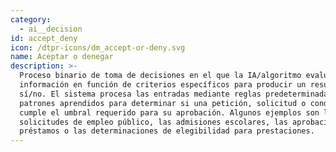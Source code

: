 ```yaml
---
category:
  - ai__decision
id: accept_deny
icon: /dtpr-icons/dm_accept-or-deny.svg
name: Aceptar o denegar
description: >-
  Proceso binario de toma de decisiones en el que la IA/algoritmo evalúa la
  información en función de criterios específicos para producir un resultado de
  sí/no. El sistema procesa las entradas mediante reglas predeterminadas o
  patrones aprendidos para determinar si una petición, solicitud o condición
  cumple el umbral requerido para su aprobación. Algunos ejemplos son las
  solicitudes de empleo público, las admisiones escolares, las aprobaciones de
  préstamos o las determinaciones de elegibilidad para prestaciones.
---
```



